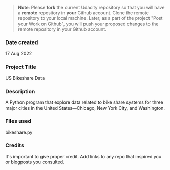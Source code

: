 >**Note**: Please **fork** the current Udacity repository so that you will have a **remote** repository in **your** Github account. Clone the remote repository to your local machine. Later, as a part of the project "Post your Work on Github", you will push your proposed changes to the remote repository in your Github account.

### Date created
17 Aug 2022

### Project Title
US Bikeshare Data

### Description
A Python program that explore data related to bike share systems for three major cities in the United States—Chicago, New York City, and Washington.

### Files used
bikeshare.py

### Credits
It's important to give proper credit. Add links to any repo that inspired you or blogposts you consulted.

